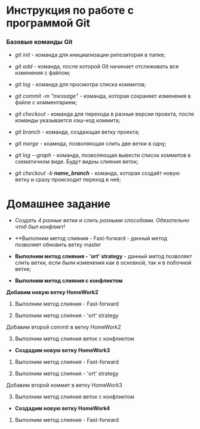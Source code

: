 # Инструкция по работе с программой Git

### Базовые команды Git

* *git init* - команда для инициализации репозитория в папке;

* *git add* - команда, после которой Git начинает отслиживать все изменения с файлом;

* *git log* - команда для просмотра списка коммитов;

* *git commit -m "message"* - команда, которая сохраняет изменения в файле с комментарием;

* *git checkout* - команда для перехода в разные версии проекта, после команды указывается хэш-код коммита;

* *git branch* - команда, создающая ветку проекта;

* *git merge* - коамнда, позволяющая слить две ветки в одну;

* *git log --graph* - команда, позволяющая вывести список коммитов в схематичном виде. Будут видны слияния веток;

* *git checkout -b **name_branch*** - команда, которая создаёт новую ветку и сразу происходит переход в неё;

# Домашнее задание

* *Создать 4 разные ветки и слить разными способами. Обязательно чтоб был конфликт!*

* **Выполним метод слияния - Fast-forward - данный метод позволяет обновить ветку master

* **Выполним метод слияния - 'ort' strategy** - данный метод позволяет слить ветки, если были изменения как в основной, так и в побочной ветке;

* **Выполним метод слияния с конфликтом**

**Добавим новую ветку HomeWork2**

1. Выполним метод слияния - Fast-forward

2. Выполним метод слияния - 'ort' strategy

Добавим второй commit в ветку HomeWork2

3. Выполним метод слияния веток с конфликтом

* **Создадим новую ветку HomeWork3**

1. Выполним метод слияния - Fast-forward

2. Выполним метод слияния - 'ort' strategy

Добавим второй коммит в ветку HomeWork3

3. Выполним метод слияния веток с конфликтом

* **Создадим новую ветку HomeWork4**

1. Выполним метод слияния - Fast-forward